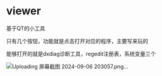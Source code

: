 # viewer
基于QT的小工具


只有几个按钮，功能就是点击打开对应的程序，主要写来玩的


能够打开的就是dxdiag诊断工具，regedit注册表，系统变量三个


![Uploading 屏幕截图 2024-09-06 203057.png…]()


